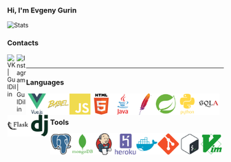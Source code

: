 ### Hi, I'm Evgeny Gurin

![Stats](https://github-readme-stats.vercel.app/api?username=GulDilin&show_icons=true&count_private=true)

### Contacts
[<img align="left" alt="VK | GulDilin" width="22px" src="https://cdn.jsdelivr.net/npm/simple-icons@v3/icons/vk.svg" />][vk]
[<img align="left" alt="Instagram | GulDilin" width="22px" src="https://cdn.jsdelivr.net/npm/simple-icons@v3/icons/instagram.svg" />][instagram]


[vk]: https://vk.com/guldilin
[instagram]: https://instagram.com/guldilin


<br/>
<hr>

### Languages

<img align="left" alt="VueJs" width="50px" src="https://github.com/devicons/devicon/blob/master/icons/vuejs/vuejs-original-wordmark.svg" />
<img align="left" alt="babel" width="50px" src="https://github.com/devicons/devicon/blob/master/icons/babel/babel-original.svg" />
<img align="left" alt="javascript" width="50px" src="https://github.com/devicons/devicon/blob/master/icons/javascript/javascript-plain.svg" />
<img align="left" alt="HTML5" width="50px" src="https://github.com/devicons/devicon/blob/master/icons/html5/html5-original-wordmark.svg" />

<img align="left" alt="Java" width="50px" src="https://github.com/devicons/devicon/blob/master/icons/java/java-original-wordmark.svg" />
<img align="left" alt="Maven" width="50px" src="https://raw.githubusercontent.com/github/explore/80688e429a7d4ef2fca1e82350fe8e3517d3494d/topics/maven/maven.png" />
<img align="left" alt="Spring Boot" width="50px" src="https://raw.githubusercontent.com/github/explore/80688e429a7d4ef2fca1e82350fe8e3517d3494d/topics/spring-boot/spring-boot.png" />

<img align="left" alt="Python" width="50px" src="https://github.com/devicons/devicon/blob/master/icons/python/python-plain-wordmark.svg" />
<img align="left" alt="sqlalchemy" width="50px" src="https://github.com/devicons/devicon/blob/master/icons/sqlalchemy/sqlalchemy-original.svg" />
<img align="left" alt="Flask" width="50px" src="https://github.com/devicons/devicon/blob/master/icons/flask/flask-original-wordmark.svg" />
<img align="left" alt="Django" width="50px" src="https://github.com/devicons/devicon/blob/master/icons/django/django-plain.svg" />

<br/>
<br/>

### Tools
<img align="left" alt="postgresql" width="50px" src="https://github.com/devicons/devicon/blob/master/icons/postgresql/postgresql-original.svg" />
<img align="left" alt="postgresql" width="50px" src="https://github.com/devicons/devicon/blob/master/icons/mongodb/mongodb-plain-wordmark.svg" />

<img align="left" alt="jenkins" width="50px" src="https://github.com/devicons/devicon/blob/master/icons/jenkins/jenkins-original.svg" />
<img align="left" alt="heroku" width="50px" src="https://github.com/devicons/devicon/blob/master/icons/heroku/heroku-plain-wordmark.svg" />
<img align="left" alt="docker" width="50px" src="https://github.com/devicons/devicon/blob/master/icons/docker/docker-plain.svg" />
<img align="left" alt="git" width="50px" src="https://github.com/devicons/devicon/blob/master/icons/git/git-plain.svg" />
<img align="left" alt="Bash" width="50px" src="https://github.com/devicons/devicon/blob/master/icons/bash/bash-original.svg" />
<img align="left" alt="vim" width="50px" src="https://github.com/devicons/devicon/blob/master/icons/vim/vim-plain.svg" />


<!--
**GulDilin/guldilin** is a ✨ _special_ ✨ repository because its `README.md` (this file) appears on your GitHub profile.

Here are some ideas to get you started:

- 🔭 I’m currently working on ...
- 🌱 I’m currently learning ...
- 👯 I’m looking to collaborate on ...
- 🤔 I’m looking for help with ...
- 💬 Ask me about ...
- 📫 How to reach me: ...
- 😄 Pronouns: ...
- ⚡ Fun fact: ...
-->
